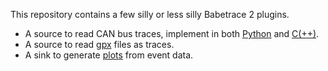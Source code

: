 This repository contains a few silly or less silly Babetrace 2 plugins.

 * A source to read CAN bus traces, implement in both
   [Python](https://github.com/simark/babeltrace-fun-plugins/tree/master/can/python)
   and
   [C(++)](https://github.com/simark/babeltrace-fun-plugins/tree/master/can/c).
 * A source to read
   [gpx](https://github.com/simark/babeltrace-fun-plugins/tree/master/gpx)
   files as traces.
 * A sink to generate
   [plots](https://github.com/simark/babeltrace-fun-plugins/tree/master/plot)
   from event data.

